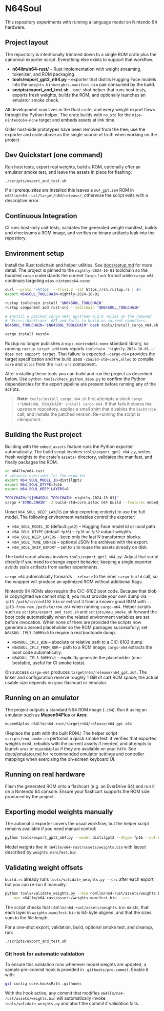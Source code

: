 # N64Soul

This repository experiments with running a language model on Nintendo 64 hardware.

## Project layout

The repository is intentionally trimmed down to a single ROM crate plus the
canonical exporter script. Everything else exists to support that workflow.

- **n64llm/n64-rust/** – Rust implementation with weight streaming, tokenizer,
  and ROM packaging.
- **tools/export_gpt2_n64.py** – exporter that distills Hugging Face models into
  the `weights.bin`/`weights.manifest.bin` pair consumed by the build.
- **scripts/export_and_test.sh** – one-shot helper that runs host tests, exports
  fresh weights, builds the ROM, and optionally launches an emulator smoke
  check.

All development now lives in the Rust crate, and every weight export flows
through the Python helper. The crate builds with `no_std` for the
`mips-nintendo64-none` target and embeds assets at link time.

Older host-side prototypes have been removed from the tree; use the exporter and
crate above as the single source of truth when working on the project.

## Dev Quickstart (one command)
Run host tests, export real weights, build a ROM, optionally offer an emulator
smoke test, and leave the assets in place for flashing:

```bash
./scripts/export_and_test.sh
```

If all prerequisites are installed this leaves a `n64_gpt.z64` ROM in
`n64llm/n64-rust/target/n64/release/`; otherwise the script exits with a
descriptive error.

## Continuous Integration

CI runs host-only unit tests, validates the generated weight manifest, builds and
checksums a ROM image, and verifies no binary artifacts leak into the
repository.

## Environment setup

Install the Rust toolchain and helper utilities. See
[docs/setup.md](docs/setup.md) for more detail. The project is pinned to the
`nightly-2024-10-01` toolchain so the bundled `cargo` understands the current
`Cargo.lock` format while `cargo-n64` continues targeting
`mips-nintendo64-none`:

```bash
curl --proto '=https' --tlsv1.2 -sSf https://sh.rustup.rs | sh
export N64SOUL_TOOLCHAIN=nightly-2024-10-01

rustup toolchain install "$N64SOUL_TOOLCHAIN"
rustup component add rust-src --toolchain "$N64SOUL_TOOLCHAIN"

# Install a patched cargo-n64; upstream 0.2.0 relies on the removed
# `Error::backtrace` API and fails to build on current compilers.
N64SOUL_TOOLCHAIN="$N64SOUL_TOOLCHAIN" bash tools/install_cargo_n64.sh

cargo install nust64
```

Rustup no longer publishes a `mips-nintendo64-none` standard library, so running
`rustup target add` now reports `toolchain 'nightly-2024-10-01-…' does not
support target`. That failure is expected—`cargo-n64` provides the target
specification and the build uses `-Zbuild-std=core,alloc` to compile `core` and
`alloc` from the `rust-src` component.

After installing these tools you can build and run the project as described
below. Use `python tools/check_python_deps.py` to confirm the Python
dependencies for the export pipeline are present before running any of the
scripts.

> **Note:** `tools/install_cargo_n64.sh` first attempts a stock `cargo +"$N64SOUL_TOOLCHAIN" install cargo-n64`. If that fails it clones the upstream repository, applies a
> small shim that disables the `backtrace` call, and installs the patched
> version. Re-running the script is idempotent.

## Building the Rust project

Building with the `embed_assets` feature runs the Python exporter automatically.
The build script invokes `tools/export_gpt2_n64.py`, writes fresh weights to the
crate's `assets/` directory, validates the manifest, and finally packages the
ROM.

```bash
cd n64llm/n64-rust
# optional overrides for the exporter
export N64_SOUL_MODEL_ID=distilgpt2
export N64_SOUL_DTYPE=fp16
export N64_SOUL_KEEP_LAYERS=8

TOOLCHAIN="${N64SOUL_TOOLCHAIN:-nightly-2024-10-01}"
cargo +"$TOOLCHAIN" -Z build-std=core,alloc n64 build --features embed_assets
```

Unset `N64_SOUL_KEEP_LAYERS` (or skip exporting entirely) to use the full model.
The following environment variables control the exporter:

- `N64_SOUL_MODEL_ID` (default `gpt2`) – Hugging Face model id or local path.
- `N64_SOUL_DTYPE` (default `fp16`) – `fp16` or `fp32` output weights.
- `N64_SOUL_KEEP_LAYERS` – keep only the last N transformer blocks.
- `N64_SOUL_TUNE_CONFIG` – optional JSON file archived with the export.
- `N64_SOUL_SKIP_EXPORT` – set to `1` to reuse the assets already on disk.

The build script always invokes `tools/export_gpt2_n64.py`. Adjust that script
directly if you need to change export behavior; keeping a single exporter avoids
stale artifacts from earlier experiments.

`cargo-n64` automatically forwards `--release` to the inner `cargo build` call,
so the wrapper will produce an optimized ROM without additional flags.

Nintendo 64 ROMs also require the CIC-6102 boot code. Because that blob is
copyrighted we cannot ship it; you must provide your own dump via
`--ipl3 /path/to/cic6102.bin` or extract it from a known-good ROM with
`--ipl3-from-rom /path/to/rom.z64` when running `cargo-n64`.
Helper scripts such as `scripts/export_and_test.sh` and `scripts/emu_smoke.sh`
forward the boot code automatically when the related environment variables are
set before invocation. When none of them are provided the scripts now generate a
zeroed placeholder so the ROM packages successfully; set
`N64SOUL_IPL3_DUMMY=0` to require a real bootcode dump.

- `N64SOUL_IPL3_BIN` – absolute or relative path to a CIC-6102 dump.
- `N64SOUL_IPL3_FROM_ROM` – path to a ROM image; `cargo-n64` extracts the
  boot code automatically.
- `N64SOUL_IPL3_DUMMY=1` – explicitly generate the placeholder (non-bootable,
  useful for CI smoke tests).

On success `cargo-n64` produces `target/n64/release/n64_gpt.z64`. The linker and
configuration reserve roughly 1&nbsp;GiB of cart ROM space; the actual usable size
depends on your flashcart or emulator.

## Running on an emulator

The project outputs a standard N64 ROM image (`.z64`). Run it using an emulator
such as **Mupen64Plus** or **Ares**:

```bash
mupen64plus n64llm/n64-rust/target/n64/release/n64_gpt.z64
```

(Replace the path with the built ROM.) The helper script `scripts/emu_smoke.sh`
performs a quick smoke test: it verifies that exported weights exist, rebuilds
with the current assets if needed, and attempts to launch `ares` or
`mupen64plus` if they are available on your `PATH`. See
[docs/emulator.md](docs/emulator.md) for recommended emulator settings and
controller mappings when exercising the on-screen keyboard UI.

## Running on real hardware

Flash the generated ROM onto a flashcart (e.g. an EverDrive&nbsp;64) and run it on a
Nintendo&nbsp;64 console. Ensure your flashcart supports the ROM size produced by
the project.

## Exporting model weights manually

The automatic exporter covers the usual workflow, but the helper script remains
available if you need manual control:

```bash
python tools/export_gpt2_n64.py --model distilgpt2 --dtype fp16 --out-dir n64llm/n64-rust/assets
```

Model weights live in `n64llm/n64-rust/assets/weights.bin` with layout described
by `weights.manifest.bin`.

## Validating weight offsets

`build.rs` already runs `tools/validate_weights.py --crc` after each export, but
you can re-run it manually:

```bash
python tools/validate_weights.py --bin n64llm/n64-rust/assets/weights.bin \
  --man n64llm/n64-rust/assets/weights.manifest.bin --crc
```

The script checks that `n64llm/n64-rust/assets/weights.bin` exists, that each
layer in `weights.manifest.bin` is 64-byte aligned, and that the sizes sum to the
file length.

For a one-shot export, validation, build, optional smoke test, and cleanup, run:

```bash
./scripts/export_and_test.sh
```

### Git hook for automatic validation

To ensure this validation runs whenever model weights are updated, a sample
pre-commit hook is provided in `.githooks/pre-commit`. Enable it with:

```bash
git config core.hooksPath .githooks
```

With the hook active, any commit that modifies
`n64llm/n64-rust/assets/weights.bin` will automatically invoke
`tools/validate_weights.py` and abort the commit if validation fails.
